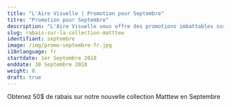 ```yaml
---
title: "L'Aire Visuelle | Promotion pour Septembre"
titre: "Promotion pour Septembre"
description: "L'Aire Visuelle vous offre des promotions imbattables sur tous produits de la vue."
slug: rabais-sur-la-collection-matttew
identifiant: septembre
image: /img/promo-septembre-fr.jpg
i18nlanguage: fr
startdate: 1er Septembre 2018
enddate: 30 Septembre 2018
weight: 0
draft: true
---
```


Obtenez 50$ de rabais sur notre nouvelle collection Matttew en Septembre
